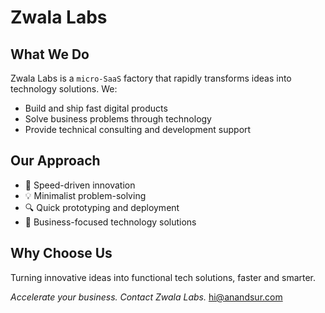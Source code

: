 # Zwala Labs

## What We Do

Zwala Labs is a `micro-SaaS` factory that rapidly transforms ideas into technology solutions. We:

- Build and ship fast digital products
- Solve business problems through technology
- Provide technical consulting and development support

## Our Approach

- 🚀 Speed-driven innovation
- 💡 Minimalist problem-solving
- 🔍 Quick prototyping and deployment
- 🤝 Business-focused technology solutions

## Why Choose Us

Turning innovative ideas into functional tech solutions, faster and smarter.

*Accelerate your business. Contact Zwala Labs.* <hi@anandsur.com>

